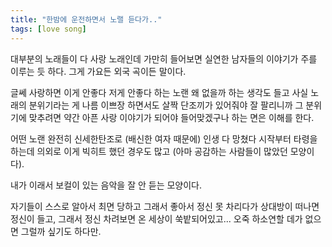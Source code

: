 ```yaml
---
title: "한밤에 운전하면서 노랠 듣다가.."
tags: [love song]
---
```


대부분의 노래들이 다 사랑 노래인데 가만히 들어보면 실연한 남자들의 이야기가 주를 이루는 듯 하다. 그게 가요든 외국 곡이든 말이다.

글쎄 사랑하면 이게 안좋다 저게 안좋다 하는 노랜 왜 없을까 하는 생각도 들고 사실 노래의 분위기라는 게 나름 이쁘장 하면서도 살짝 단조끼가 있어줘야 잘 팔리니까 그 분위기에 맞추려면 약간 아픈 사랑 이야기가 되어야 들어맞겠구나 하는 면은 이해를 한다.

어떤 노랜 완전히 신세한탄조로 (배신한 여자 때문에) 인생 다 망쳤다 시작부터 타령을 하는데 의외로 이게 빅히트 했던 경우도 많고 (아마 공감하는 사람들이 많았던 모양이다).

내가 이래서 보컬이 있는 음악을 잘 안 듣는 모양이다. 

자기들이 스스로 알아서 최면 당하고 그래서 좋아서 정신 못 차리다가 상대방이 떠나면 정신이 들고, 그래서 정신 차려보면 온 세상이 쑥밭되어있고... 오죽 하소연할 데가 없으면 그럴까 싶기도 하다만. 

